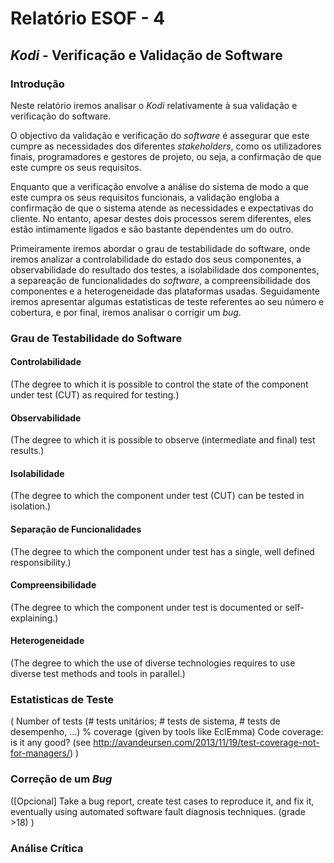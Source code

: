 # Relatório ESOF - 4

## *Kodi* - Verificação e Validação de Software

### Introdução

Neste relatório iremos analisar o *Kodi* relativamente à sua validação e verificação do software. 

O objectivo da validação e verificação do *software* é assegurar que este cumpre as necessidades dos diferentes *stakeholders*, como os utilizadores finais, programadores e gestores de projeto, ou seja, a confirmação de que este cumpre os seus requisitos.

Enquanto que a verificação envolve a análise do sistema de modo a que este cumpra os seus requisitos funcionais, a validação engloba a confirmação de que o sistema atende as necessidades e expectativas do cliente.
No entanto, apesar destes dois processos serem diferentes, eles estão intimamente ligados e são bastante dependentes um do outro. 

Primeiramente iremos abordar o grau de testabilidade do software, onde iremos analizar a controlabilidade do estado dos seus componentes, a observabilidade do resultado dos testes, a isolabilidade dos componentes, a separeação de funcionalidades do *software*, a compreensibilidade dos componentes e a heterogeneidade das plataformas usadas. Seguidamente iremos apresentar algumas estatisticas de teste referentes ao seu número e cobertura, e por final, iremos analisar o corrigir um *bug*.

### Grau de Testabilidade do Software

#### Controlabilidade

(The degree to which it is possible to control the state of the component under test (CUT) as required for testing.)

#### Observabilidade

(The degree to which it is possible to observe (intermediate and final) test results.)

#### Isolabilidade

(The degree to which the component under test (CUT) can be tested in isolation.)

#### Separação de Funcionalidades

(The degree to which the component under test has a single, well defined responsibility.)

#### Compreensibilidade

(The degree to which the component under test is documented or self-explaining.)

#### Heterogeneidade

(The degree to which the use of diverse technologies requires to use diverse test methods and tools in parallel.)

### Estatisticas de Teste

( Number of tests (# tests unitários; # tests de sistema, # tests de desempenho, ...)
     % coverage (given by tools like EclEmma)
     Code coverage: is it any good? (see http://avandeursen.com/2013/11/19/test-coverage-not-for-managers/) )

### Correção de um *Bug*

([Opcional] Take a bug report, create test cases to reproduce it, and fix it, eventually using automated software fault diagnosis techniques. (grade >18) )

### Análise Crítica

